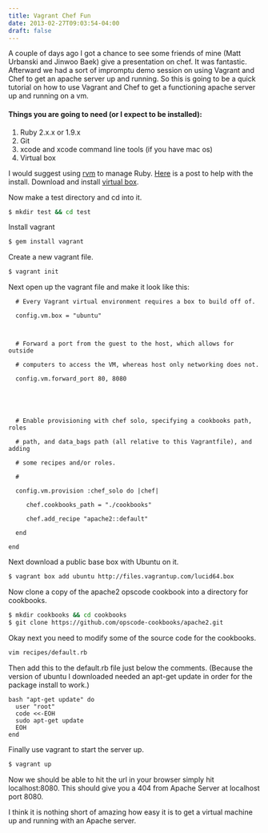 ```yaml
---
title: Vagrant Chef Fun
date: 2013-02-27T09:03:54-04:00
draft: false
---
```

A couple of days ago I got a chance to see some friends of mine (Matt Urbanski and Jinwoo Baek) give a presentation on chef. It was fantastic. Afterward we had a sort of impromptu demo session on using Vagrant and Chef to get an apache server up and running. So this is going to be a quick tutorial on how to use Vagrant and Chef to get a functioning apache server up and running on a vm.


#### Things you are going to need (or I expect to be installed):

1. Ruby 2.x.x or 1.9.x 
1. Git 
1. xcode and xcode command line tools (if you have mac os)
1. Virtual box

I would suggest using [rvm](https://rvm.io/) to manage Ruby. [Here](http://stackoverflow.com/questions/3696564/how-to-update-ruby-to-1-9-x-on-mac) is a post to help with the install.
Download and install [virtual box](https://www.virtualbox.org/wiki/Downloads).

Now make a test directory and cd into it.

```bash
$ mkdir test && cd test 
```


Install vagrant

```bash
$ gem install vagrant
```


Create a new vagrant file.

```bash
$ vagrant init
```

Next open up the vagrant file and make it look like this:


```vagrant 
  # Every Vagrant virtual environment requires a box to build off of.

  config.vm.box = "ubuntu"



  # Forward a port from the guest to the host, which allows for outside

  # computers to access the VM, whereas host only networking does not.

  config.vm.forward_port 80, 8080





  # Enable provisioning with chef solo, specifying a cookbooks path, roles

  # path, and data_bags path (all relative to this Vagrantfile), and adding 

  # some recipes and/or roles.

  #

  config.vm.provision :chef_solo do |chef|

     chef.cookbooks_path = "./cookbooks"

     chef.add_recipe "apache2::default"

  end

end
```


Next download a public base box with Ubuntu on it.

```bash
$ vagrant box add ubuntu http://files.vagrantup.com/lucid64.box  
```
  
Now clone a copy of the apache2 opscode cookbook into a directory for cookbooks.    

```bash
$ mkdir cookbooks && cd cookbooks 
$ git clone https://github.com/opscode-cookbooks/apache2.git
```

Okay next you need to modify some of the source code for the cookbooks.

```bash
vim recipes/default.rb 
```


Then add this to the default.rb file just below the comments. (Because the version of ubuntu I downloaded needed an apt-get update in order for the package install to work.)

```vagrant
bash "apt-get update" do
  user "root"
  code <<-EOH
  sudo apt-get update
  EOH
end
```

Finally use vagrant to start the server up.

```bash
$ vagrant up
```

Now we should be able to hit the url in your browser simply hit localhost:8080.  This should give you a 404 from Apache Server at localhost port 8080.

I think it is nothing short of amazing how easy it is to get a virtual machine up and running with an Apache server.